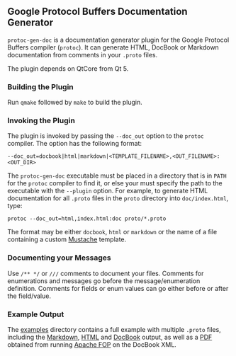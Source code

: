 ## Google Protocol Buffers Documentation Generator

`protoc-gen-doc` is a documentation generator plugin for the
Google Protocol Buffers compiler (`protoc`). It can generate
HTML, DocBook or Markdown documentation from comments in your
`.proto` files.

The plugin depends on QtCore from Qt 5.

### Building the Plugin

Run `qmake` followed by `make` to build the plugin.

### Invoking the Plugin

The plugin is invoked by passing the `--doc_out` option to the
`protoc` compiler. The option has the following format:

    --doc_out=docbook|html|markdown|<TEMPLATE_FILENAME>,<OUT_FILENAME>:<OUT_DIR>

The `protoc-gen-doc` executable must be placed in a directory
that is in `PATH` for the `protoc` compiler to find it, or else
your must specify the path to the executable with the `--plugin`
option. For example, to generate HTML documentation for all
`.proto` files in the `proto` directory into `doc/index.html`,
type:

    protoc --doc_out=html,index.html:doc proto/*.proto

The format may be either `docbook`, `html` or `markdown` or the
name of a file containing a custom [Mustache][mustache] template.

### Documenting your Messages

Use `/** */` or `///` comments to document your files. Comments
for enumerations and messages go before the message/enumeration
definition. Comments for fields or enum values can go either
before or after the field/value.

### Example Output

The [examples][examples] directory contains a full example with
multiple `.proto` files, including the [Markdown][markdown],
[HTML][html] and [DocBook][docbook] output, as well as a [PDF][pdf]
obtained from running [Apache FOP][fop] on the DocBook XML.


[mustache]: http://mustache.github.io/ "Mustache - Logic-less templates"
[examples]: https://github.com/estan/protoc-gen-doc/tree/master/examples "Full Example"
[markdown]: https://github.com/estan/protoc-gen-doc/tree/master/examples/doc/example.md "Markdown Example Output"
[html]: https://rawgit.com/estan/protoc-gen-doc/master/examples/doc/example.html "HTML Example Output"
[docbook]: https://github.com/estan/protoc-gen-doc/blob/master/examples/doc/example.docbook "DocBook Example Output"
[pdf]: https://github.com/estan/protoc-gen-doc/raw/master/examples/doc/example.pdf "Formatted PDF"
[fop]: http://xmlgraphics.apache.org/fop/ "Apache FOP Website"
